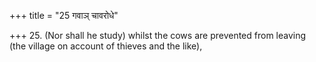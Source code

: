 +++
title = "25 गवाञ् चावरोधे"

+++
25. (Nor shall he study) whilst the cows are prevented from leaving (the village on account of thieves and the like),
